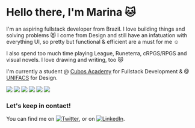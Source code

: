 
# Hello there, I'm Marina :cat:

I'm an aspiring fullstack developer from Brazil. I love building things and solving problems :heart_eyes_cat: I come from Design and still have an infatuation with everything UI, so pretty but functional & efficient are a must for me :relaxed:

I also spend too much time playing League, Runeterra, cRPGS/RPGS and visual novels. I love drawing and writing, too :heart_eyes_cat:

I'm currently a student @ [Cubos Academy](https://cubos.academy) for Fullstack Development & @ [UNIFACS](https://www.unifacs.br/) for Design.

![](https://img.shields.io/badge/code-javascript-brigtgreen)
![](https://img.shields.io/badge/code-nodejs-green)
![](https://img.shields.io/badge/code-reactjs-ff69b4)
![](https://img.shields.io/badge/code-postgress-blue)
![](https://img.shields.io/badge/code-css3-orange)
![](https://img.shields.io/badge/code-html5-red)

### Let's keep in contact!

You can find me on [![Twitter][1.2]][1], or on [![LinkedIn][2.2]][2].

<!-- Icons -->

[1.2]: http://i.imgur.com/wWzX9uB.png (twitter icon without padding)
[2.2]: https://raw.githubusercontent.com/MartinHeinz/MartinHeinz/master/linkedin-3-16.png (LinkedIn icon without padding)

<!-- Links to your social media accounts -->

[1]: https://twitter.com/Martin_Heinz_
[2]: https://www.linkedin.com/in/heinz-martin/

